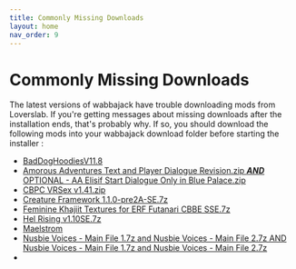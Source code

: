 ```yaml
---
title: Commonly Missing Downloads
layout: home
nav_order: 9
---
```


 
# Commonly Missing Downloads

The latest versions of wabbajack have trouble downloading mods from Loverslab. If you're getting messages about missing downloads after the installation ends, that's probably why. If so, you should download the following mods into your wabbajack download folder before starting the installer : 

- [BadDogHoodiesV11.8](https://www.loverslab.com/files/file/6593-bad-dog-hoodies-sse/)
- [Amorous Adventures Text and Player Dialogue Revision.zip ***AND*** OPTIONAL - AA Elisif Start Dialogue Only in Blue Palace.zip](https://www.loverslab.com/files/file/23233-amorous-adventures-text-and-player-dialogue-revision/)
- [CBPC VRSex v1.41.zip](https://www.loverslab.com/files/file/29662-cbpc-vrsex/)
- [Creature Framework 1.1.0-pre2A-SE.7z](https://www.loverslab.com/files/file/5462-creature-framework-se/)
- [Feminine Khajiit Textures for ERF Futanari CBBE SSE.7z](https://www.loverslab.com/files/file/23131-feminine-khajiit-textures-for-erf-futanari-cbbe-sse/)
- [Hel Rising v1.10SE.7z](https://www.loverslab.com/files/file/18745-hel-rising-norse-dungeon-quest-and-follower-mod-se/)
- [Maelstrom](https://www.loverslab.com/files/file/18500-maelstrom-norse-dungeon-quest-mod-se/)
- [Nusbie Voices - Main File 1.7z and Nusbie Voices - Main File 2.7z AND Nusbie Voices - Main File 1.7z and Nusbie Voices - Main File 2.7z](https://www.loverslab.com/files/file/949-nusbies-voices-for-sexlab/)
- 
